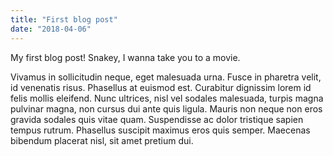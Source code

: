 ```yaml
---
title: "First blog post"
date: "2018-04-06"
---
```


My first blog post! Snakey, I wanna take you to a movie.
<!--more-->

Vivamus in sollicitudin neque, eget malesuada urna. Fusce in pharetra velit, id venenatis risus. Phasellus at euismod est. Curabitur dignissim lorem id felis mollis eleifend. Nunc ultrices, nisl vel sodales malesuada, turpis magna pulvinar magna, non cursus dui ante quis ligula. Mauris non neque non eros gravida sodales quis vitae quam. Suspendisse ac dolor tristique sapien tempus rutrum. Phasellus suscipit maximus eros quis semper. Maecenas bibendum placerat nisl, sit amet pretium dui.

